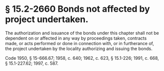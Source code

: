 # § 15.2-2660 Bonds not affected by project undertaken.

<p>The authorization and issuance of the bonds under this chapter shall not be dependent on or affected in any way by proceedings taken, contracts made, or acts performed or done in connection with, or in furtherance of, the project undertaken by the locality authorizing and issuing the bonds.</p><p>Code 1950, § 15-666.67; 1958, c. 640; 1962, c. 623, § 15.1-226; 1991, c. 668, § 15.1-227.62; 1997, c. 587.</p>